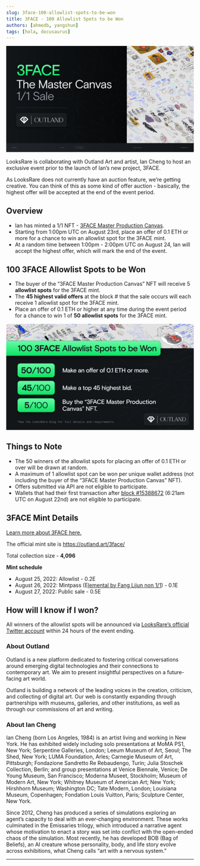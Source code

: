 ```yaml
---
slug: 3face-100-allowlist-spots-to-be-won
title: 3FACE - 100 Allowlist Spots to be Won
authors: [ahmedb, yangshun]
tags: [hola, docusaurus]
---
```


![](./images/img1.png)

LooksRare is collaborating with Outland Art and artist, Ian Cheng to host an exclusive event prior to the launch of Ian’s new project, 3FACE.

As LooksRare does not currently have an auction feature, we’re getting creative. You can think of this as some kind of offer auction - basically, the highest offer will be accepted at the end of the event period.

## Overview

- Ian has minted a 1/1 NFT - [3FACE Master Production Canvas](https://looksrare.org/collections/0x9f1832783630DBae501e37dFfe4e3486aF66D8be/1).
- Starting from 1:00pm UTC on August 23rd, place an offer of 0.1 ETH or more for a chance to win an allowlist spot for the 3FACE mint.
- At a random time between 1:00pm - 2:00pm UTC on August 24, Ian will accept the highest offer, which will mark the end of the event.

## 100 3FACE Allowlist Spots to be Won

- The buyer of the “3FACE Master Production Canvas” NFT will receive 5 **allowlist spots** for the 3FACE mint.
- The **45 highest valid offers** at the block # that the sale occurs will each receive 1 allowlist spot for the 3FACE mint.
- Place an offer of 0.1 ETH or higher at any time during the event period for a chance to win 1 of **50 allowlist spots** for the 3FACE mint.

![](./images/img2.png)

## Things to Note

- The 50 winners of the allowlist spots for placing an offer of 0.1 ETH or over will be drawn at random.
- A maximum of 1 allowlist spot can be won per unique wallet address (not including the buyer of the “3FACE Master Production Canvas” NFT).
- Offers submitted via API are not eligible to participate.
- Wallets that had their first transaction after [block #15388672](https://etherscan.io/block/15388672) (6:21am UTC on August 22nd) are not eligible to participate.

## 3FACE Mint Details

[Learn more about 3FACE here.](https://outland.art/ian-cheng-nft-3face/)

The official mint site is https://outland.art/3face/

Total collection size - **4,096**

**Mint schedule**

- August 25, 2022: Allowlist - 0.2E
- August 26, 2022: Mintpass (E[lemental by Fang Lijun non 1/1](https://looksrare.org/collections/0xC9677Cd8e9652F1b1aaDd3429769b0Ef8D7A0425)) - 0.1E
- August 27, 2022: Public sale - 0.5E

## How will I know if I won?

All winners of the allowlist spots will be announced via [LooksRare’s official Twitter account](https://twitter.com/LooksRare) within 24 hours of the event ending.

### About Outland

Outland is a new platform dedicated to fostering critical conversations around emerging digital technologies and their connections to contemporary art. We aim to present insightful perspectives on a future-facing art world.

Outland is building a network of the leading voices in the creation, criticism, and collecting of digital art. Our web is constantly expanding through partnerships with museums, galleries, and other institutions, as well as through our commissions of art and writing.

### About Ian Cheng

Ian Cheng (born Los Angeles, 1984) is an artist living and working in New York. He has exhibited widely including solo presentations at MoMA PS1, New York; Serpentine Galleries, London; Leeum Museum of Art, Seoul; The Shed, New York; LUMA Foundation, Arles; Carnegie Museum of Art, Pittsburgh; Fondazione Sandretto Re Rebaudengo, Turin; Julia Stoschek Collection, Berlin; and group presentations at Venice Biennale, Venice; De Young Museum, San Francisco; Moderna Museet, Stockholm; Museum of Modern Art, New York; Whitney Museum of American Art; New York; Hirshhorn Museum; Washington DC; Tate Modern, London; Louisiana Museum, Copenhagen; Fondation Louis Vuitton, Paris; Sculpture Center, New York.

Since 2012, Cheng has produced a series of simulations exploring an agent’s capacity to deal with an ever-changing environment. These works culminated in the Emissaries trilogy, which introduced a narrative agent whose motivation to enact a story was set into conflict with the open-ended chaos of the simulation. Most recently, he has developed BOB (Bag of Beliefs), an AI creature whose personality, body, and life story evolve across exhibitions, what Cheng calls “art with a nervous system.”

---
